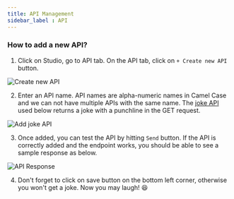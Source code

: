 ```yaml
---
title: API Management
sidebar_label : API
---
```


### How to add a new API?


1. Click on Studio, go to API tab. On the API tab, click on `+ Create new API` button.

![Create new API](https://cdn.yellowmessenger.com/4LTVGU1PwN5m1615524657413.jpg)

2. Enter an API name. API names are alpha-numeric names in Camel Case and we can not have multiple APIs with the same name. The [joke API](https://official-joke-api.appspot.com/random_joke) used below returns a joke with a punchline in the GET request.

![Add joke API](https://cdn.yellowmessenger.com/xv0tC3Mrgv0K1615524681991.jpg)

3. Once added, you can test the API by hitting `Send` button. If the API is correctly added and the endpoint works, you should be able to see a sample response as below. 

![API Response](https://cdn.yellowmessenger.com/6LksNpELXBBj1615524782194.jpg)

4. Don't forget to click on save button on the bottom left corner, otherwise you won't get a joke. Now you may laugh! :laughing: